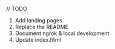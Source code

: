 // TODO

1. Add landing pages
2. Replace the README
3. Document ngrok & local development
4. Update index.html
